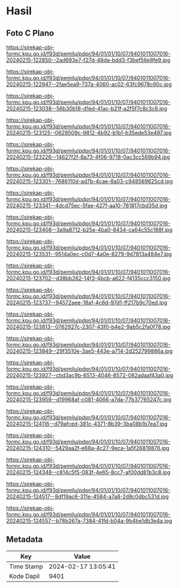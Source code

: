 # Hasil

## Foto C Plano

https://sirekap-obj-formc.kpu.go.id/f93d/pemilu/pdpr/94/01/01/10/07/9401011007016-20240215-122850--2ad693e7-f27d-48da-bdd3-f3bef56e8fe9.jpg

https://sirekap-obj-formc.kpu.go.id/f93d/pemilu/pdpr/94/01/01/10/07/9401011007016-20240215-122947--2fae5ea9-737a-4060-ac02-63fc9678c60c.jpg

https://sirekap-obj-formc.kpu.go.id/f93d/pemilu/pdpr/94/01/01/10/07/9401011007016-20240215-123038--56b30b18-d1ed-41ac-b21f-a2f5f7c8c3c6.jpg

https://sirekap-obj-formc.kpu.go.id/f93d/pemilu/pdpr/94/01/01/10/07/9401011007016-20240215-123125--0628509c-9812-4b92-b1b1-b35ede53e497.jpg

https://sirekap-obj-formc.kpu.go.id/f93d/pemilu/pdpr/94/01/01/10/07/9401011007016-20240215-123226--14627f2f-8a73-4f06-9718-0ac3cc569b94.jpg

https://sirekap-obj-formc.kpu.go.id/f93d/pemilu/pdpr/94/01/01/10/07/9401011007016-20240215-123301--7686110d-ad7b-4cae-8a03-c948569625cd.jpg

https://sirekap-obj-formc.kpu.go.id/f93d/pemilu/pdpr/94/01/01/10/07/9401011007016-20240215-123341--4dcd75ec-5fae-427f-aa10-761817cbd35d.jpg

https://sirekap-obj-formc.kpu.go.id/f93d/pemilu/pdpr/94/01/01/10/07/9401011007016-20240215-123408--3a9a8712-b25e-4ba0-8434-ca64c55c188f.jpg

https://sirekap-obj-formc.kpu.go.id/f93d/pemilu/pdpr/94/01/01/10/07/9401011007016-20240215-123531--9514a0ec-c0d7-4a0e-8279-9d7813a484e7.jpg

https://sirekap-obj-formc.kpu.go.id/f93d/pemilu/pdpr/94/01/01/10/07/9401011007016-20240215-123702--d38bb262-14f3-4bcb-a622-f4135ccc3150.jpg

https://sirekap-obj-formc.kpu.go.id/f93d/pemilu/pdpr/94/01/01/10/07/9401011007016-20240215-123737--94572aee-18af-4c6d-97d1-ff217b9c70ed.jpg

https://sirekap-obj-formc.kpu.go.id/f93d/pemilu/pdpr/94/01/01/10/07/9401011007016-20240215-123813--0762927c-2307-43f0-b4e2-9ab5c2fa0f78.jpg

https://sirekap-obj-formc.kpu.go.id/f93d/pemilu/pdpr/94/01/01/10/07/9401011007016-20240215-123849--29f3510e-3ae5-443e-a714-2d252799886a.jpg

https://sirekap-obj-formc.kpu.go.id/f93d/pemilu/pdpr/94/01/01/10/07/9401011007016-20240215-123927--cbd3ac9b-6513-4046-8572-082adaaf43a0.jpg

https://sirekap-obj-formc.kpu.go.id/f93d/pemilu/pdpr/94/01/01/10/07/9401011007016-20240215-123959--d19968af-c081-4066-a7da-77b37765247c.jpg

https://sirekap-obj-formc.kpu.go.id/f93d/pemilu/pdpr/94/01/01/10/07/9401011007016-20240215-124116--d79afced-381c-4371-8b39-3ba08b1b7ea7.jpg

https://sirekap-obj-formc.kpu.go.id/f93d/pemilu/pdpr/94/01/01/10/07/9401011007016-20240215-124310--5429aa2f-e68a-4c27-9eca-1a5f26819876.jpg

https://sirekap-obj-formc.kpu.go.id/f93d/pemilu/pdpr/94/01/01/10/07/9401011007016-20240215-124348--c814c5f5-083f-4e65-8cc7-af00dd81b3c8.jpg

https://sirekap-obj-formc.kpu.go.id/f93d/pemilu/pdpr/94/01/01/10/07/9401011007016-20240215-124517--8df19ac6-311e-4584-a7a8-2d8c0dbc531d.jpg

https://sirekap-obj-formc.kpu.go.id/f93d/pemilu/pdpr/94/01/01/10/07/9401011007016-20240215-124557--b78b267a-7384-41fd-b04a-9b4be1db3e4a.jpg


## Metadata

| Key        | Value               |
| ---------- | ------------------- |
| Time Stamp | 2024-02-17 13:05:41 |
| Kode Dapil | 9401                |



